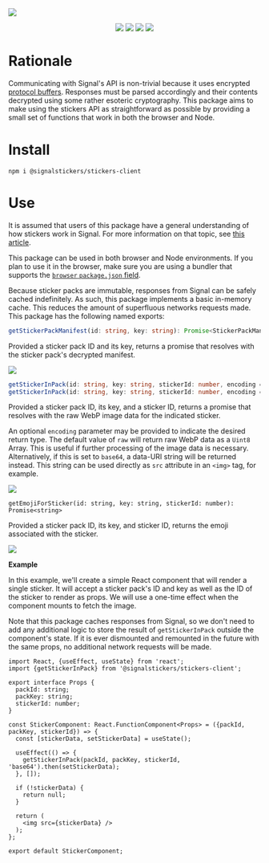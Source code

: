 <a href="#top" id="top">
  <img src="https://user-images.githubusercontent.com/441546/72718837-8b9a5000-3b2b-11ea-895c-01658b3758f6.png" style="max-width: 100%;"></<img>
</a>
<p align="center">
  <a href="https://www.npmjs.com/package/@signalstickers/stickers-client"><img src="https://img.shields.io/npm/v/@signalstickers/stickers-client.svg?style=flat-square"></a>
  <a href="https://travis-ci.com/signalstickers/stickers-client"><img src="https://img.shields.io/travis/com/signalstickers/stickers-client?style=flat-square"></a>
  <!-- <a href="https://www.codacy.com/app/signalstickers/stickers-client"><img src="https://img.shields.io/codacy/coverage/837e180bb3484ac4acdee09d3e9bb45a.svg?style=flat-square"></a> -->
  <a href="https://david-dm.org/signalstickers/stickers-client"><img src="https://img.shields.io/david/signalstickers/stickers-client.svg?style=flat-square"></a>
  <a href="https://conventionalcommits.org"><img src="https://img.shields.io/badge/conventional%20commits-1.0.0-FB5E85.svg?style=flat-square"></a>
</p>

# Rationale

Communicating with Signal's API is non-trivial because it uses encrypted
[protocol buffers](https://en.wikipedia.org/wiki/Protocol_Buffers). Responses
must be parsed accordingly and their contents decrypted using some rather
esoteric cryptography. This package aims to make using the stickers API as
straightforward as possible by providing a small set of functions that work in
both the browser and Node.

# Install

```
npm i @signalstickers/stickers-client
```

# Use

It is assumed that users of this package have a general understanding of how
stickers work in Signal. For more information on that topic, see
[this article](https://support.signal.org/hc/en-us/articles/360031836512-Stickers).

This package can be used in both browser and Node environments. If you plan to
use it in the browser, make sure you are using a bundler that supports the
[`browser` `package.json` field](https://github.com/defunctzombie/package-browser-field-spec).

Because sticker packs are immutable, responses from Signal can be safely cached
indefinitely. As such, this package implements a basic in-memory cache. This
reduces the amount of superfluous networks requests made. This package has the
following named exports:

```ts
getStickerPackManifest(id: string, key: string): Promise<StickerPackManifest>
```

Provided a sticker pack ID and its key, returns a promise that resolves with the
sticker pack's decrypted manifest.

<a href="#top"><img src="https://user-images.githubusercontent.com/441546/72722991-8988bf00-3b34-11ea-8fff-b9b1dfaa0a53.png"></a>

```ts
getStickerInPack(id: string, key: string, stickerId: number, encoding = 'raw'): Promise<Uint8Array>
getStickerInPack(id: string, key: string, stickerId: number, encoding = 'base64'): Promise<string>
```

Provided a sticker pack ID, its key, and a sticker ID, returns a promise that
resolves with the raw WebP image data for the indicated sticker.

An optional `encoding` parameter may be provided to indicate the desired return
type. The default value of `raw` will return raw WebP data as a `Uint8` Array.
This is useful if further processing of the image data is necessary.
Alternatively, if this is set to `base64`, a data-URI string will be returned
instead. This string can be used directly as `src` attribute in an `<img>` tag,
for example.

<a href="#top"><img src="https://user-images.githubusercontent.com/441546/72722991-8988bf00-3b34-11ea-8fff-b9b1dfaa0a53.png"></a>

```
getEmojiForSticker(id: string, key: string, stickerId: number): Promise<string>
```

Provided a sticker pack ID, its key, and sticker ID, returns the emoji
associated with the sticker.

<a href="#top"><img src="https://user-images.githubusercontent.com/441546/72722991-8988bf00-3b34-11ea-8fff-b9b1dfaa0a53.png"></a>

**Example**

In this example, we'll create a simple React component that will render a single
sticker. It will accept a sticker pack's ID and key as well as the ID of the
sticker to render as props. We will use a one-time effect when the component
mounts to fetch the image.

Note that this package caches responses from Signal, so we don't need to add any
additional logic to store the result of `getStickerInPack` outside the
component's state. If it is ever dismounted and remounted in the future with the
same props, no additional network requests will be made.

```tsx
import React, {useEffect, useState} from 'react';
import {getStickerInPack} from '@signalstickers/stickers-client';

export interface Props {
  packId: string;
  packKey: string;
  stickerId: number;
}

const StickerComponent: React.FunctionComponent<Props> = ({packId, packKey, stickerId}) => {
  const [stickerData, setStickerData] = useState();

  useEffect(() => {
    getStickerInPack(packId, packKey, stickerId, 'base64').then(setStickerData);
  }, []);

  if (!stickerData) {
    return null;
  }

  return (
    <img src={stickerData} />
  );
};

export default StickerComponent;
```
